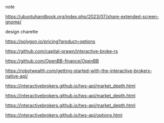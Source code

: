 note

https://ubuntuhandbook.org/index.php/2023/07/share-extended-screen-gnome/

design charette


https://polygon.io/pricing?product=options

https://github.com/capital-prawn/interactive-broke-rs

https://github.com/OpenBB-finance/OpenBB

https://robotwealth.com/getting-started-with-the-interactive-brokers-native-api/

https://interactivebrokers.github.io/tws-api/market_depth.html

https://interactivebrokers.github.io/tws-api/market_depth.html

https://interactivebrokers.github.io/tws-api/market_depth.html

https://interactivebrokers.github.io/tws-api/options.html

